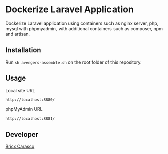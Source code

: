 # Dockerize Laravel Application

Dockerize Laravel application using containers such as nginx server, php, mysql with phpmyadmin, with additional containers such as composer, npm and artisan.

## Installation

Run `sh avengers-assemble.sh` on the root folder of this repository.

## Usage

Local site URL
```bash
http://localhost:8880/ 
```

phpMyAdmin URL
```bash
http://localhost:8881/ 
```

## Developer

[Bricx Carasco](https://github.com/bricxcarasco)
